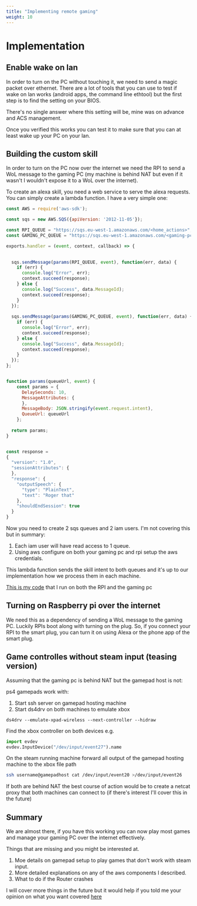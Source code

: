 ```yaml
---
title: "Implementing remote gaming"
weight: 10
---
```


# Implementation

## Enable wake on lan

In order to turn on the PC without touching it, we need to send a magic packet over ethernet. There are a lot of tools that you can use to test
if wake on lan works (android apps, the command line ethtool) but the first step is to find the setting on your BIOS.

There's no single answer where this setting will be, mine was on advance and ACS management.

Once you verified this works you can test it to make sure that you can at least wake up your PC on your lan.



## Building the custom skill

In order to turn on the PC now over the internet we need the RPI to send a WoL message to the gaming PC (my machine is behind NAT but even if it wasn't I wouldn't expose it to a WoL over the internet).

To create an alexa skill, you need a web service to serve the alexa requests. You can simply create a lambda function. I have a very simple one:

```javascript
const AWS = require('aws-sdk');

const sqs = new AWS.SQS({apiVersion: '2012-11-05'}); 

const RPI_QUEUE = "https://sqs.eu-west-1.amazonaws.com/<home_actions>";
const GAMING_PC_QUEUE = "https://sqs.eu-west-1.amazonaws.com/<gaming-pc-actions>";

exports.handler = (event, context, callback) => {
 

  sqs.sendMessage(params(RPI_QUEUE, event), function(err, data) {
    if (err) {
      console.log("Error", err);
      context.succeed(response);
    } else {
      console.log("Success", data.MessageId);
      context.succeed(response);
    }
  });
  
  sqs.sendMessage(params(GAMING_PC_QUEUE, event), function(err, data) {
    if (err) {
      console.log("Error", err);
      context.succeed(response);
    } else {
      console.log("Success", data.MessageId);
      context.succeed(response);
    }
  });
};


function params(queueUrl, event) {
    const params = {
      DelaySeconds: 10,
      MessageAttributes: {
      },
      MessageBody: JSON.stringify(event.request.intent),
      QueueUrl: queueUrl
    };
  
  return params;
}


const response = 
{
  "version": "1.0",
  "sessionAttributes": {
  },
  "response": {
    "outputSpeech": {
      "type": "PlainText",
      "text": "Roger that"
    },
    "shouldEndSession": true
  }
}

```

Now you need to create 2 sqs queues and 2 iam users. I'm not covering this but in summary:
1. Each iam user will have read access to 1 queue.
2. Using aws configure on both your gaming pc and rpi setup the aws credentials.


This lambda function sends the skill intent to both queues and it's up to our implementation how we process them in each machine.

[This is my code](https://github.com/vaslabs/home-automation) that I run on both the RPI and the gaming pc


## Turning on Raspberry pi over the internet

We need this as a dependency of sending a WoL message to the gaming PC. Luckily RPIs boot along with turning on the plug. So, if you connect your RPI to the smart plug, you can turn it on using Alexa or the phone app of the smart plug.


## Game controlles without steam input (teasing version)

Assuming that the gaming pc is behind NAT but the gamepad host is not:

ps4 gamepads work with:
1. Start ssh server on gamepad hosting machine
2. Start ds4drv on both machines to emulate xbox
```
ds4drv --emulate-xpad-wireless --next-controller --hidraw
```
Find the xbox controller on both devices
e.g.
```python
import evdev
evdev.InputDevice("/dev/input/event27").name
```

On the steam running machine forward all output of the gamepad hosting machine to the xbox file path
 ```bash
 ssh username@gamepadhost cat /dev/input/event20 >/dev/input/event26
 ```

If both are behind NAT the best course of action would be to create a netcat proxy that both machines can connect to (if there's interest I'll cover this in the future)

## Summary

We are almost there, if you have this working you can now play most games and manage your gaming PC over the internet effectively.

Things that are missing and you might be interested at.

1. Moe details on gamepad setup to play games that don't work with steam input.
2. More detailed explanations on any of the aws components I described.
3. What to do if the Router crashes

I will cover more things in the future but it would help if you told me your opinion on what you want covered [here](https://www.reddit.com/r/linux_gaming/comments/nksdry/personal_stadia/)
